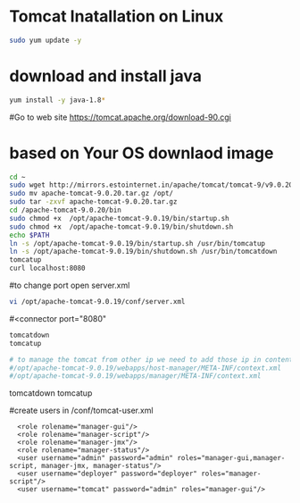 # Tomcat Inatallation on Linux
 ```sh 
sudo yum update -y
```

# download and install java
 ```sh 
yum install -y java-1.8*
 ```
#Go to web site https://tomcat.apache.org/download-90.cgi

# based on Your OS downlaod image
 ```sh 
cd ~
sudo wget http://mirrors.estointernet.in/apache/tomcat/tomcat-9/v9.0.20/bin/apache-tomcat-9.0.20.tar.gz
sudo mv apache-tomcat-9.0.20.tar.gz /opt/
sudo tar -zxvf apache-tomcat-9.0.20.tar.gz
cd /apache-tomcat-9.0.20/bin
sudo chmod +x  /opt/apache-tomcat-9.0.19/bin/startup.sh
sudo chmod +x  /opt/apache-tomcat-9.0.19/bin/shutdown.sh
echo $PATH
ln -s /opt/apache-tomcat-9.0.19/bin/startup.sh /usr/bin/tomcatup
ln -s /opt/apache-tomcat-9.0.19/bin/shutdown.sh /usr/bin/tomcatdown
tomcatup
curl localhost:8080
 ```
#to change port open server.xml 
 ```sh 
vi /opt/apache-tomcat-9.0.19/conf/server.xml
 ```
#<connector port="8080"
 ```sh 
tomcatdown
tomcatup
 ```
 ```sh 
# to manage the tomcat from other ip we need to add those ip in content.xml file and comment the following
#/opt/apache-tomcat-9.0.19/webapps/host-manager/META-INF/context.xml
#/opt/apache-tomcat-9.0.19/webapps/manager/META-INF/context.xml
 ```

  <!--<Valve className="org.apache.catalina.valves.RemoteAddrValve"
         allow="127\.\d+\.\d+\.\d+|::1|0:0:0:0:0:0:0:1" /> -->
 tomcatdown
 tomcatup
 
#create users in /conf/tomcat-user.xml

```
  <role rolename="manager-gui"/>
  <role rolename="manager-script"/>
  <role rolename="manager-jmx"/>
  <role rolename="manager-status"/>
  <user username="admin" password="admin" roles="manager-gui,manager-script, manager-jmx, manager-status"/>
  <user username="deployer" password="deployer" roles="manager-script"/>
  <user username="tomcat" password="admin" roles="manager-gui"/>
```




